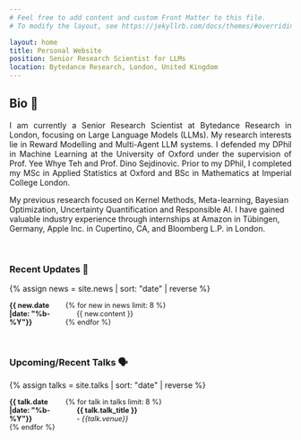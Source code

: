```yaml
---
# Feel free to add content and custom Front Matter to this file.
# To modify the layout, see https://jekyllrb.com/docs/themes/#overriding-theme-defaults

layout: home
title: Personal Website
position: Senior Research Scientist for LLMs
location: Bytedance Research, London, United Kingdom
---
```



<style>
.small-text {
    font-size: 0.9em;
}
        dt {
            float: left;
            clear: left;
            width: 100px;
            text-align: left;
            font-weight: bold;
        }
        dd {
            margin-left: 120px; /* Adjust this value for tab distance */
        }
</style>


## Bio 📖
<p align="justify">
I am currently a Senior Research Scientist at Bytedance Research in London, focusing on Large Language Models (LLMs). My research interests lie in Reward Modelling and Multi-Agent LLM systems. I defended my DPhil in Machine Learning at the University of Oxford under the supervision of Prof. Yee Whye Teh and Prof. Dino Sejdinovic. Prior to my DPhil, I completed my MSc in Applied Statistics at Oxford and BSc in Mathematics at Imperial College London.

My previous research focused on Kernel Methods, Meta-learning, Bayesian Optimization, Uncertainty Quantification and Responsible AI. I have gained valuable industry experience through internships at Amazon in Tübingen, Germany, Apple Inc. in Cupertino, CA, and Bloomberg L.P. in London.
</p>


<br>

### Recent Updates 🔔

{% assign news = site.news | sort: "date" | reverse %}
<div class="small-text">
<dl>
{% for new in news limit: 8 %}
<dt>{{ new.date |date: "%b-%Y"}}</dt>
<dd>{{ new.content }}</dd>
{% endfor %}
</dl>
</div>


<br>

### Upcoming/Recent Talks 🗣️
{% assign talks = site.talks | sort: "date" | reverse %}
<div class="small-text">
<dl>
{% for talk in talks limit: 8 %}
<dt>{{ talk.date |date: "%b-%Y"}}</dt>
<dd><b>{{ talk.talk_title }}</b> 
<br> - <i>{{talk.venue}}</i></dd>
{% endfor %}
</dl>
</div>



